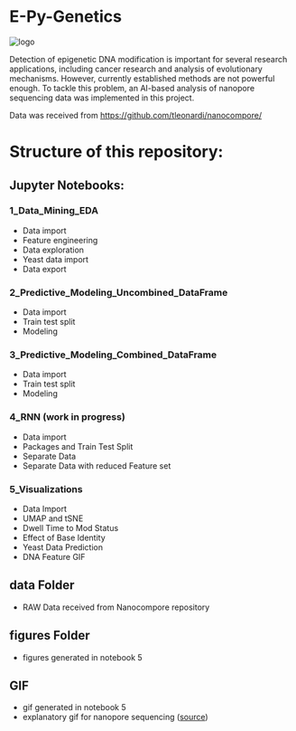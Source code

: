 # E-Py-Genetics

![logo](gif/sequencing_plot.gif)

Detection of epigenetic DNA modification is important for several research applications, including cancer research and analysis of evolutionary mechanisms. However, currently established methods are not powerful enough. To tackle this problem, an AI-based analysis of nanopore sequencing data was implemented in this project.

Data was received from https://github.com/tleonardi/nanocompore/

# Structure of this repository:

## Jupyter Notebooks:

### 1_Data_Mining_EDA

* Data import
* Feature engineering
* Data exploration
* Yeast data import
* Data export

### 2_Predictive_Modeling_Uncombined_DataFrame

* Data import
* Train test split
* Modeling

### 3_Predictive_Modeling_Combined_DataFrame

* Data import
* Train test split
* Modeling

### 4_RNN (work in progress)

* Data import
* Packages and Train Test Split
* Separate Data
* Separate Data with reduced Feature set

### 5_Visualizations

* Data Import
* UMAP and tSNE
* Dwell Time to Mod Status
* Effect of Base Identity
* Yeast Data Prediction
* DNA Feature GIF

## data Folder

* RAW Data received from Nanocompore repository

## figures Folder

* figures generated in notebook 5

## GIF

* gif generated in notebook 5
* explanatory gif for nanopore sequencing ([source](https://www.youtube.com/watch?v=E9-Rm5AoZGw&t=90s))
